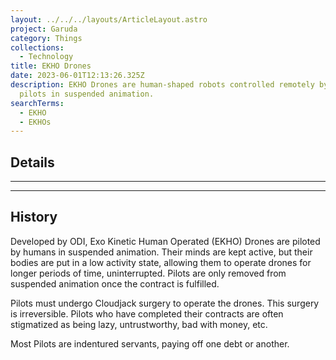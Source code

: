 ```yaml
---
layout: ../../../layouts/ArticleLayout.astro
project: Garuda
category: Things
collections:
  - Technology
title: EKHO Drones
date: 2023-06-01T12:13:26.325Z
description: EKHO Drones are human-shaped robots controlled remotely by human
  pilots in suspended animation.
searchTerms:
  - EKHO
  - EKHOs
---
```

## Details

[use double horizontal rule to add a details pane]::
_____
_____

## History

Developed by ODI, Exo Kinetic Human Operated (EKHO) Drones are piloted by humans in suspended animation. Their minds are kept active, but their bodies are put in a low activity state, allowing them to operate drones for longer periods of time, uninterrupted. Pilots are only removed from suspended animation once the contract is fulfilled.

Pilots must undergo Cloudjack surgery to operate the drones. This surgery is irreversible. Pilots who have completed their contracts are often stigmatized as being lazy, untrustworthy, bad with money, etc.

Most Pilots are indentured servants, paying off one debt or another.